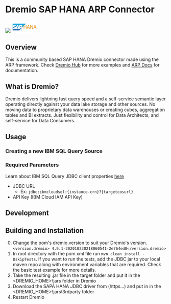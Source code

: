 # Dremio SAP HANA ARP  Connector
<img src="https://www.dremio.com/img/dremio-website.png" width="60"> <img src="./src/main/resources/SAP-HANA.jpg" width="80">

## Overview
This is a community based SAP HANA Dremio connector made using the ARP framework. Check [Dremio Hub](https://github.com/dremio-hub) for more examples and [ARP Docs](https://github.com/dremio-hub/dremio-sqllite-connector#arp-file-format) for documentation.

## What is Dremio?

Dremio delivers lightning fast query speed and a self-service semantic layer operating directly against your data lake storage and other sources. No moving data to proprietary data warehouses or creating cubes, aggregation tables and BI extracts. Just flexibility and control for Data Architects, and self-service for Data Consumers.

## Usage

### Creating a new IBM SQL Query Source

### Required Parameters

Learn about IBM SQL Query JDBC client properties [here](https://cloud.ibm.com/docs/sql-query?topic=sql-query-jdbc)

- JDBC URL
  - Ex: `jdbc:ibmcloudsql:{instance-crn}?{targetcosurl}`
- API Key (IBM Cloud IAM API Key)

## Development

## Building and Installation

0. Change the pom's dremio.version to suit your Dremio's version.
   `<version.dremio> 4.9.1-202010230218060541-2e764ed0</version.dremio>`
1. In root directory with the pom.xml file run `mvn clean install -DskipTests`. If you want to run the tests, add the JDBC jar to your local maven repo along with environment variables that are required. Check the basic test example for more details.
1. Take the resulting .jar file in the target folder and put it in the <DREMIO_HOME>\jars folder in Dremio
2. Download the SAPA HANA JDBC driver from (https...) and put in in the <DREMIO_HOME>\jars\3rdparty folder
3. Restart Dremio
